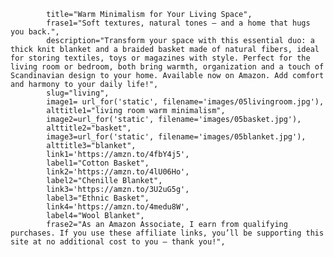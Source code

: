             title="Warm Minimalism for Your Living Space",
            frase1="Soft textures, natural tones — and a home that hugs you back.",
            description="Transform your space with this essential duo: a thick knit blanket and a braided basket made of natural fibers, ideal for storing textiles, toys or magazines with style. Perfect for the living room or bedroom, both bring warmth, organization and a touch of Scandinavian design to your home. Available now on Amazon. Add comfort and harmony to your daily life!",
            slug="living",
            image1= url_for('static', filename='images/05livingroom.jpg'),  
            alttitle1="living room warm minimalism",
            image2=url_for('static', filename='images/05basket.jpg'),
            alttitle2="basket",
            image3=url_for('static', filename='images/05blanket.jpg'),
            alttitle3="blanket",
            link1='https://amzn.to/4fbY4j5',
            label1="Cotton Basket",
            link2='https://amzn.to/4lU06Ho',
            label2="Chenille Blanket",
            link3='https://amzn.to/3U2uG5g',
            label3="Ethnic Basket",
            link4='https://amzn.to/4medu8W',
            label4="Wool Blanket",
            frase2="As an Amazon Associate, I earn from qualifying purchases. If you use these affiliate links, you’ll be supporting this site at no additional cost to you — thank you!",